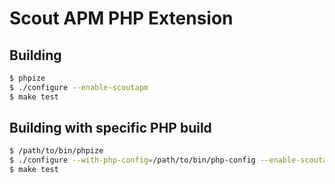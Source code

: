 # Scout APM PHP Extension

## Building

```bash
$ phpize
$ ./configure --enable-scoutapm
$ make test
```

## Building with specific PHP build

```bash
$ /path/to/bin/phpize
$ ./configure --with-php-config=/path/to/bin/php-config --enable-scoutapm
$ make test
```
